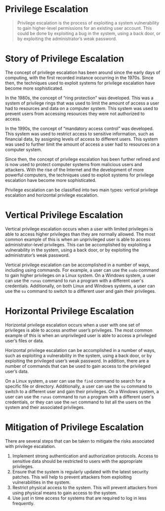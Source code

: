 # **Privilege Escalation**

> Privilege escalation is the process of exploiting a system vulnerability to gain higher-level permissions for an existing user account. This could be done by exploiting a bug in the system, using a back door, or by exploiting the administrator’s weak password.
> 

# **Story of Privilege Escalation**

The concept of privilege escalation has been around since the early days of computing, with the first recorded instance occurring in the 1970s. Since then, the techniques used to exploit systems for privilege escalation have become more sophisticated.

In the 1980s, the concept of “ring protection” was developed. This was a system of privilege rings that was used to limit the amount of access a user had to resources and data on a computer system. This system was used to prevent users from accessing resources they were not authorized to access.

In the 1990s, the concept of “mandatory access control” was developed. This system was used to restrict access to sensitive information, such as financial data, by assigning levels of access to different users. This system was used to further limit the amount of access a user had to resources on a computer system.

Since then, the concept of privilege escalation has been further refined and is now used to protect computer systems from malicious users and attackers. With the rise of the Internet and the development of more powerful computers, the techniques used to exploit systems for privilege escalation have become more sophisticated.

Privilege escalation can be classified into two main types: vertical privilege escalation and horizontal privilege escalation.

# **Vertical Privilege Escalation**

Vertical privilege escalation occurs when a user with limited privileges is able to access higher privileges than they are normally allowed. The most common example of this is when an unprivileged user is able to access administrator-level privileges. This can be accomplished by exploiting a vulnerability in the system, using a back door, or by exploiting the administrator’s weak password.

Vertical privilege escalation can be accomplished in a number of ways, including using commands. For example, a user can use the `sudo` command to gain higher privileges on a Linux system. On a Windows system, a user can use the `runas` command to run a program with a different user's credentials. Additionally, on both Linux and Windows systems, a user can use the `su` command to switch to a different user and gain their privileges.

# **Horizontal Privilege Escalation**

Horizontal privilege escalation occurs when a user with one set of privileges is able to access another user’s privileges. The most common example of this is when an unprivileged user is able to access a privileged user’s files or data.

Horizontal privilege escalation can be accomplished in a number of ways, such as exploiting a vulnerability in the system, using a back door, or by exploiting the privileged user’s weak password. In addition, there are a number of commands that can be used to gain access to the privileged user’s data.

On a Linux system, a user can use the `find` command to search for a specific file or directory. Additionally, a user can use the `su` command to switch to a different user and gain their privileges. On a Windows system, a user can use the `runas` command to run a program with a different user's credentials, or they can use the `net` command to list all the users on the system and their associated privileges.

# **Mitigation of Privilege Escalation**

There are several steps that can be taken to mitigate the risks associated with privilege escalation.

1. Implement strong authentication and authorization protocols. Access to sensitive data should be restricted to users with the appropriate privileges.
2. Ensure that the system is regularly updated with the latest security patches. This will help to prevent attackers from exploiting vulnerabilities in the system.
3. Restrict physical access to the system. This will prevent attackers from using physical means to gain access to the system.
4. Use just in time access for systems that are required to log in less frequently.
